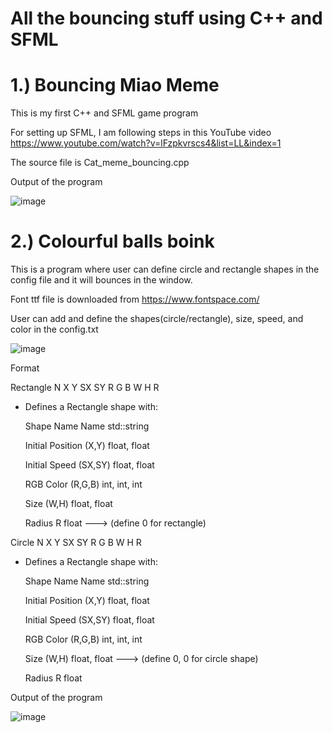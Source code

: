 # All the bouncing stuff using C++ and SFML

# 1.) Bouncing Miao Meme
This is my first C++ and SFML game program

For setting up SFML, I am following steps in this YouTube video
https://www.youtube.com/watch?v=lFzpkvrscs4&list=LL&index=1

The source file is Cat_meme_bouncing.cpp

Output of the program

![image](https://github.com/taebearr/bouncing_miao_meme/assets/19384530/872969f3-a162-4745-b71f-5e29c453f53c)

# 2.) Colourful balls boink
This is a program where user can define circle and rectangle shapes in the config file and it will bounces in the window.

Font ttf file is downloaded from https://www.fontspace.com/

User can add and define the shapes(circle/rectangle), size, speed, and color in the config.txt

![image](https://github.com/taebearr/all_the_bouncing_stuff/assets/19384530/599bae27-53a2-4b2f-867f-20aac5986327)

Format

Rectangle N X Y SX SY R G B W H R

- Defines a Rectangle shape with:
  
  Shape Name  Name  std::string
  
  Initial Position  (X,Y)   float, float
  
  Initial Speed  (SX,SY)  float, float
  
  RGB Color  (R,G,B)  int, int, int
  
  Size  (W,H)  float, float
  
  Radius  R  float ---> (define 0 for rectangle)

Circle N X Y SX SY R G B W H R

- Defines a Rectangle shape with:
  
  Shape Name  Name  std::string
  
  Initial Position  (X,Y)   float, float
  
  Initial Speed  (SX,SY)  float, float
  
  RGB Color  (R,G,B)  int, int, int
  
  Size  (W,H)  float, float ---> (define 0, 0 for circle shape)
  
  Radius  R  float


Output of the program

![image](https://github.com/taebearr/all_the_bouncing_stuff/assets/19384530/aee0a0f9-7d61-4fb8-93bf-38bc2beb05aa)




